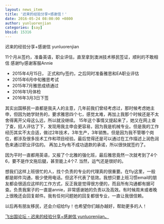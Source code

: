 ```yaml
---
layout: news_item
title: '迟来的经验分享+感谢信！'
date: 2016-05-24 08:00:00 +0800
author: yunluorenjian
categories: [say]
bbsid: 15316
---
```


迟来的经验分享+感谢信 yunluorenjian

11个月从签约，准备英语，职业评估，直至拿到澳洲技术移民签证，顺利的不敢相信 感谢fly感谢客服Annie

- 2015年4月15日， 正式和fly签约，之后同时准备雅思和EA职业评估
- 2015年6月中旬雅思考试
- 2015年7月雅思成绩通过
- 2016年1月体检
- 2016年3月3日下签

其实出国移民一直都是我夫人的主意，几年前我们曾经考虑过，那时候考虑她主申，但因为她学财务的，要求雅思四个七，感觉太难，再加上我那个时候还是不太舍得离开父母这么远，所以就没继续。 15年这个事情又提起来了，她又在网上查了查，招人评估了下，发现用我主申会更容易，因为我是机械专业。但是我的工作经历其实不太合适，做过2年技术，3年生产，3年销售。但是因为我不管哪个岗位，都涉及很多技术工作和项目经验。最后觉得还是可以通过在工作描述上润色润色来通过职业评估的。 再加上fly有不成功退款的承诺，所以很快就签约了。

因为平时一直都用英语，又报了个北雅的强化班，最后雅思竟然一次就考到了4个6，要不是作文拖后腿，甚至能上4个7. 当然，运气还是很好的。

想我们这样上班很忙的人，找个负责的专业的代理真的很重要。在fly这里，一般都是邮件沟通，极少使用电话。但这不代表了低效。我想只要上班习惯email的朋友都会很适应这样的工作方式，反正我是觉得很方便的，而且所有沟通都有据可查。负责我案子的一直是annie，非常感谢她的负责以及高效。有时候周末或者晚上很晚还会回复邮件。我有任何问题她的回复都很专业，一直让我很信赖。

以后再有朋友移民，还会介绍给fly！也希望你们越办越好，帮助更多的人！

[飞出国论坛 - 迟来的经验分享+感谢信 yunluorenjian。](http://bbs.fcgvisa.com/t/topic/15316)